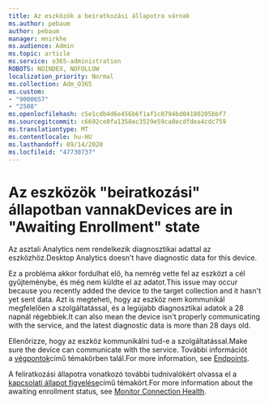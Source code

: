 ```yaml
---
title: Az eszközök a beiratkozási állapotra várnak
ms.author: pebaum
author: pebaum
manager: mnirkhe
ms.audience: Admin
ms.topic: article
ms.service: o365-administration
ROBOTS: NOINDEX, NOFOLLOW
localization_priority: Normal
ms.collection: Adm_O365
ms.custom:
- "9000657"
- "2508"
ms.openlocfilehash: c5e1cdb4d6e456b6f1af1c0794bd04180205bbf7
ms.sourcegitcommit: c6692ce0fa1358ec3529e59ca0ecdfdea4cdc759
ms.translationtype: MT
ms.contentlocale: hu-HU
ms.lasthandoff: 09/14/2020
ms.locfileid: "47730737"
---
```

# <a name="devices-are-in-awaiting-enrollment-state"></a><span data-ttu-id="17233-102">Az eszközök "beiratkozási" állapotban vannak</span><span class="sxs-lookup"><span data-stu-id="17233-102">Devices are in "Awaiting Enrollment" state</span></span>

<span data-ttu-id="17233-103">Az asztali Analytics nem rendelkezik diagnosztikai adattal az eszközhöz.</span><span class="sxs-lookup"><span data-stu-id="17233-103">Desktop Analytics doesn't have diagnostic data for this device.</span></span> 

<span data-ttu-id="17233-104">Ez a probléma akkor fordulhat elő, ha nemrég vette fel az eszközt a cél gyűjteménybe, és még nem küldte el az adatot.</span><span class="sxs-lookup"><span data-stu-id="17233-104">This issue may occur because you recently added the device to the target collection and it hasn't yet sent data.</span></span> <span data-ttu-id="17233-105">Azt is megteheti, hogy az eszköz nem kommunikál megfelelően a szolgáltatással, és a legújabb diagnosztikai adatok a 28 napnál régebbiek.</span><span class="sxs-lookup"><span data-stu-id="17233-105">It can also mean the device isn't properly communicating with the service, and the latest diagnostic data is more than 28 days old.</span></span>

<span data-ttu-id="17233-106">Ellenőrizze, hogy az eszköz kommunikálni tud-e a szolgáltatással.</span><span class="sxs-lookup"><span data-stu-id="17233-106">Make sure the device can communicate with the service.</span></span> <span data-ttu-id="17233-107">További információt a [végpontok](https://docs.microsoft.com/configmgr/desktop-analytics/enable-data-sharing#endpoints)című témakörben talál.</span><span class="sxs-lookup"><span data-stu-id="17233-107">For more information, see [Endpoints](https://docs.microsoft.com/configmgr/desktop-analytics/enable-data-sharing#endpoints).</span></span>

<span data-ttu-id="17233-108">A feliratkozási állapotra vonatkozó további tudnivalókért olvassa el a [kapcsolati állapot figyelése](https://docs.microsoft.com/configmgr/desktop-analytics/monitor-connection-health#awaiting-enrollment)című témakört.</span><span class="sxs-lookup"><span data-stu-id="17233-108">For more information about the awaiting enrollment status, see [Monitor Connection Health](https://docs.microsoft.com/configmgr/desktop-analytics/monitor-connection-health#awaiting-enrollment).</span></span>
